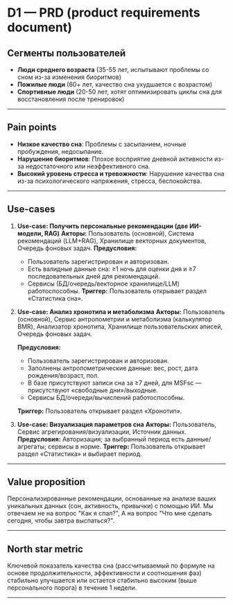 
# D1 — PRD (product requirements document)

## Сегменты пользователей

- **Люди среднего возраста** (35-55 лет, испытывают проблемы со сном из-за изменения биоритмов)
- **Пожилые люди** (60+ лет, качество сна ухудшается с возрастом)
- **Спортивные люди** (20-50 лет, хотят оптимизировать циклы сна для восстановления после тренировок)

---

## Pain points

- **Низкое качество сна**: Проблемы с засыпанием, ночные пробуждения, недосыпание.
- **Нарушение биоритмов**: Плохое восприятие дневной активности из-за недостаточного или неэффективного сна.
- **Высокий уровень стресса и тревожности**: Нарушение качества сна из-за психологического напряжения, стресса, беспокойства.

---

## Use-cases

1. **Use-case: Получить персональные рекомендации (две ИИ-модели, RAG)**
    **Акторы:** Пользователь (основной), Система рекомендаций (LLM+RAG), Хранилище векторных документов, Очередь фоновых задач.
    **Предусловия:**
    
    * Пользователь зарегистрирован и авторизован.
    * Есть валидные данные сна: ≥1 ночь для оценки дня и ≥7 последовательных дней для рекомендаций.
    * Сервисы (БД/очередь/векторное хранилище/LLM) работоспособны.
    **Триггер:** Пользователь открывает раздел «Статистика сна».

2. **Use-case: Анализ хронотипа и метаболизма**
    **Акторы:** Пользователь (основной), Сервис антропометрии и метаболизма (калькулятор BMR), Анализатор хронотипа, Хранилище пользовательских аписей, Очередь фоновых задач.
    
    **Предусловия:**
    
    * Пользователь зарегистрирован и авторизован.
    * Заполнены антропометрические данные: вес, рост, дата рождения/возраст, пол.
    * В базе присутствуют записи сна за ≥7 дней, для MSFsc — присутствуют «свободные дни»/выходные.
    * Сервисы БД/очереди/вычислений работоспособны.
    
    **Триггер:** Пользователь открывает раздел «Хронотип».

3. **Use-case: Визуализация параметров сна**
    **Акторы:** Пользователь, Сервис агрегирования/визуализации, Источник данных.
    **Предусловия:** Авторизация; за выбранный период есть данные/агрегаты; сервисы в норме.
    **Триггер:** Пользователь открывает раздел «Статистика» и выбирает период.


---

## Value proposition

Персонализированные рекомендации, основанные на анализе ваших уникальных данных (сон, активность, привычки) с помощью ИИ. Мы отвечаем не на вопрос "Как я спал?", А на вопрос "Что мне сделать сегодня, чтобы завтра выспаться?".

---

## North star metric

Ключевой показатель качества сна (рассчитываемый по формуле на основе продолжительности, эффективности и соотношения фаз) стабильно улучшается или остается стабильно высоким (выше персонального порога) в течение 1 недели.

---
